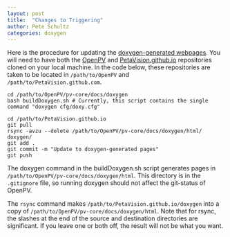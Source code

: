```yaml
---
layout: post
title:  "Changes to Triggering"
author: Pete Schultz
categories: doxygen
---
```

Here is the procedure for updating the
[doxygen-generated webpages](http://petavision.github.io/doxygen/).  You will
need to have both the [OpenPV](https://github.com/OpenPV) and
[PetaVision.github.io](https://github.com/PetaVision.github.io) repositories
cloned on your local machine.  In the code below, these repositories are taken
to be located in `/path/to/OpenPV` and `/path/to/PetaVision.github.com`.

    cd /path/to/OpenPV/pv-core/docs/doxygen
    bash buildDoxygen.sh # Currently, this script contains the single command "doxygen cfg/doxy.cfg"
    
    cd /path/to/PetaVision.github.io
    git pull
    rsync -avzu --delete /path/to/OpenPV/pv-core/docs/doxygen/html/ doxygen/
    git add .
    git commit -m "Update to doxygen-generated pages"
    git push

The doxygen command in the buildDoxygen.sh script generates pages in
`/path/to/OpenPV/pv-core/docs/doxygen/html`.
This directory is in the `.gitignore` file, so running doxygen should not affect
the git-status of OpenPV.

The `rsync` command makes `/path/to/PetaVision.github.io/doxygen` into a copy of
`/path/to/OpenPV/pv-core/docs/doxygen/html`.  Note that for rsync, the slashes
at the end of the source and destination directories are significant.  If you leave
one or both off, the result will not be what you want.